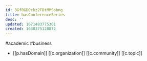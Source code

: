 ```yaml
---
id: 3GfRGDOckz2FBtMMSobng
title: hasConferenceSeries
desc: ''
updated: 1671483775301
created: 1638375128872
---
```


 #academic #business

- [[p.hasDomain]] [[c.organization]] [[c.community]] [[c.topic]]
